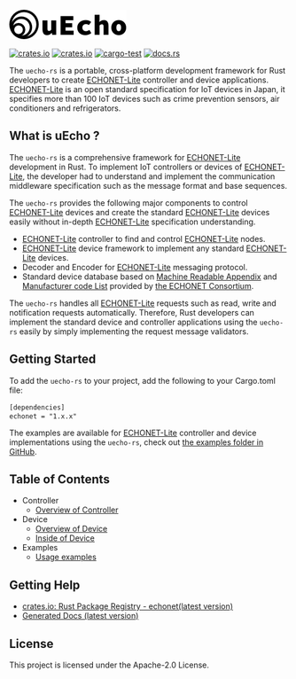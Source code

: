 ![logo](doc/img/logo.png)

[![crates.io](https://img.shields.io/crates/v/echonet.svg)](https://crates.io/crates/echonet)
[![crates.io](https://img.shields.io/crates/d/echonet?label=cargo%20installs)](https://crates.io/crates/echonet)
[![cargo-test](https://github.com/cybergarage/uecho-rs/actions/workflows/cargo.yml/badge.svg)](https://github.com/cybergarage/uecho-rs/actions/workflows/cargo.yml)
[![docs.rs](https://img.shields.io/badge/Rustdoc-docs.rs-blueviolet)](https://docs.rs/echonet)

The `uecho-rs` is a portable, cross-platform development framework for Rust developers to create [ECHONET-Lite][enet] controller and device applications. [ECHONET-Lite][enet] is an open standard specification for IoT devices in Japan, it specifies more than 100 IoT devices such as crime prevention sensors, air conditioners and refrigerators.

## What is uEcho ?

The `uecho-rs` is a comprehensive framework for [ECHONET-Lite][enet] development in Rust. To implement IoT controllers or devices of [ECHONET-Lite][enet], the developer had to understand and implement the communication middleware specification such as the message format and base sequences.

The `uecho-rs` provides the following major components to control [ECHONET-Lite][enet] devices and create the standard [ECHONET-Lite][enet] devices easily without in-depth [ECHONET-Lite][enet] specification understanding. 

- [ECHONET-Lite][enet] controller to find and control [ECHONET-Lite][enet] nodes.
- [ECHONET-Lite][enet] device framework to implement any standard [ECHONET-Lite][enet] devices.
- Decoder and Encoder for [ECHONET-Lite][enet] messaging protocol.
- Standard device database based on [Machine Readable Appendix][mra] and [Manufacturer code List][mcl] provided by [the ECHONET Consortium][eneto].

The `uecho-rs` handles all [ECHONET-Lite][enet] requests such as read, write and notification requests automatically. Therefore, Rust developers can implement the standard device and controller applications using the `uecho-rs` easily by simply implementing the request message validators.

## Getting Started

To add the `uecho-rs` to your project, add the following to your Cargo.toml file:

```
[dependencies]
echonet = "1.x.x"
```

The examples are available for [ECHONET-Lite][enet] controller and device implementations using the `uecho-rs`, check out [the examples folder in GitHub](https://github.com/cybergarage/uecho-rs/tree/master/examples).

## Table of Contents

- Controller
  - [Overview of Controller](https://github.com/cybergarage/uecho-rs/blob/master/doc/controller_overview.md)
- Device
  - [Overview of Device](https://github.com/cybergarage/uecho-rs/blob/master/doc/device_overview.md)
  - [Inside of Device](https://github.com/cybergarage/uecho-rs/blob/master/doc/device_inside.md)
- Examples
  - [Usage examples](https://github.com/cybergarage/uecho-rs/tree/master/examples)

## Getting Help

- [crates.io: Rust Package Registry - echonet(latest version)](https://crates.io/crates/echonet)
- [Generated Docs (latest version)](https://docs.rs/echonet/latest/echonet/)

## License

This project is licensed under the Apache-2.0 License.

[enet]:http://echonet.jp/english/
[eneto]:https://echonet.jp/organization_en/
[mra]:https://echonet.jp/spec_mra_rp1_en/
[mcl]:https://echonet.jp/spec-en/
